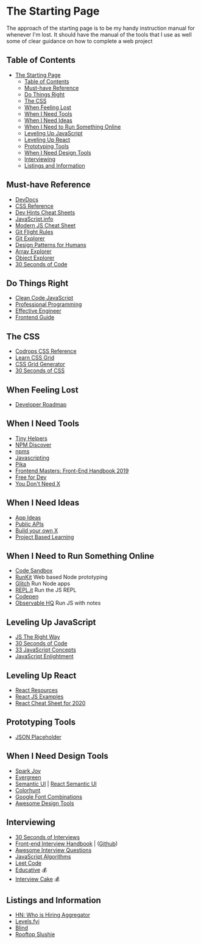 # The Starting Page

The approach of the starting page is to be my handy instruction manual for whenever I'm lost. It should have the manual of the tools that I use as well some of clear guidance on how to complete a web project

## Table of Contents
- [The Starting Page](#The-Starting-Page)
  - [Table of Contents](#Table-of-Contents)
  - [Must-have Reference](#Must-have-Reference)
  - [Do Things Right](#Do-Things-Right)
  - [The CSS](#The-CSS)
  - [When Feeling Lost](#When-Feeling-Lost)
  - [When I Need Tools](#When-I-Need-Tools)
  - [When I Need Ideas](#When-I-Need-Ideas)
  - [When I Need to Run Something Online](#When-I-Need-to-Run-Something-Online)
  - [Leveling Up JavaScript](#Leveling-Up-JavaScript)
  - [Leveling Up React](#Leveling-Up-React)
  - [Prototyping Tools](#Prototyping-Tools)
  - [When I Need Design Tools](#When-I-Need-Design-Tools)
  - [Interviewing](#Interviewing)
  - [Listings and Information](#Listings-and-Information)

## Must-have Reference
* [DevDocs](http://devdocs.io/)
* [CSS Reference](http://cssreference.io/)
* [Dev Hints Cheat Sheets](https://devhints.io/)
* [JavaScript.info](https://javascript.info/)
* [Modern JS Cheat Sheet](https://github.com/mbeaudru/modern-js-cheatsheet)
* [Git Flight Rules](https://github.com/k88hudson/git-flight-rules)
* [Git Explorer](https://gitexplorer.com/)
* [Design Patterns for Humans](https://github.com/kamranahmedse/design-patterns-for-humans)
* [Array Explorer](https://sdras.github.io/array-explorer/)
* [Object Explorer](https://sdras.github.io/object-explorer/)
* [30 Seconds of Code](https://30secondsofcode.org/)

## Do Things Right
* [Clean Code JavaScript](https://github.com/ryanmcdermott/clean-code-javascript)
* [Professional Programming](https://github.com/charlax/professional-programming)
* [Effective Engineer](https://gist.github.com/Omar12/a2bd781af37126a5d16efebae9922083)
* [Frontend Guide](https://github.com/grab/front-end-guide)

## The CSS
* [Codrops CSS Reference](https://tympanus.net/codrops/css_reference/)
* [Learn CSS Grid](https://learncssgrid.com/)
* [CSS Grid Generator](https://cssgrid-generator.netlify.com/)
* [30 Seconds of CSS](https://30-seconds.github.io/30-seconds-of-css/)

## When Feeling Lost
* [Developer Roadmap](https://github.com/kamranahmedse/developer-roadmap)

## When I Need Tools
* [Tiny Helpers](https://tiny-helpers.dev/)
* [NPM Discover](http://www.npmdiscover.com/)
* [npms](https://npms.io/)
* [Javascripting](https://www.javascripting.com/)
* [Pika](https://www.pikapkg.com)
* [Frontend  Masters: Front-End Handbook 2019](https://frontendmasters.com/books/front-end-handbook/2019/)
* [Free for Dev](https://free-for.dev/#/)
* [You Don't Need X](https://github.com/you-dont-need/You-Dont-Need.com)

## When I Need Ideas
* [App Ideas](https://github.com/florinpop17/app-ideas)
* [Public APIs](https://public-apis.xyz/)
* [Build your own X](https://github.com/danistefanovic/build-your-own-x)
* [Project Based Learning](https://github.com/tuvtran/project-based-learning)

## When I Need to Run Something Online
* [Code Sandbox](https://codesandbox.io)
* [RunKit](https://runkit.com/home) Web based Node prototyping
* [Glitch](https://glitch.com/) Run Node apps
* [REPL.it](https://repl.it) Run the JS REPL
* [Codepen](https://codepen.io)
* [Observable HQ](https://beta.observablehq.com/) Run JS with notes

## Leveling Up JavaScript
* [JS The Right Way](http://jstherightway.org/)
* [30 Seconds of Code](https://30secondsofcode.org/)
* [33 JavaScript Concepts](https://github.com/leonardomso/33-js-concepts)
* [JavaScript Enlightment](https://frontendmasters.com/books/javascript-enlightenment/)

## Leveling Up React
* [React Resources](https://reactresources.com/)
* [React JS Examples](https://reactjsexample.com/)
* [React Cheat Sheet for 2020](https://dev.to/codeartistryio/the-react-cheatsheet-for-2020-real-world-examples-4hgg)

## Prototyping Tools
* [JSON Placeholder](https://jsonplaceholder.typicode.com/)

## When I Need Design Tools
* [Spark Joy](https://github.com/sw-yx/spark-joy)
* [Evergreen](https://evergreen.surge.sh/)
* [Semantic UI](https://semantic-ui.com/) | [React Semantic UI](https://react.semantic-ui.com/)
* [Colorhunt](https://colorhunt.co/)
* [Google Font Combinations](https://femmebot.github.io/google-type/)
* [Awesome Design Tools](https://github.com/LisaDziuba/Awesome-Design-Tools)

## Interviewing
* [30 Seconds of Interviews](https://30secondsofinterviews.org/)
* [Front-end Interview Handbook](https://yangshun.github.io/tech-interview-handbook/) | ([Github](https://github.com/yangshun/front-end-interview-handbook))
* [Awesome Interview Questions](https://github.com/MaximAbramchuck/awesome-interview-questions#javascript)
* [JavaScript Algorithms](https://github.com/trekhleb/javascript-algorithms)
* [Leet Code](https://leetcode.com/)
* [Educative](https://educative.io) :moneybag:
* [Interview Cake](https://interviewcake.com) :moneybag:

## Listings and Information
* [HN: Who is Hiring Aggregator](https://whoishiring.io/#!/)
* [Levels.fyi](https://www.levels.fyi/)
* [Blind](https://www.teamblind.com/)
* [Rooftop Slushie](https://www.rooftopslushie.com/)
